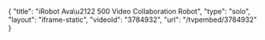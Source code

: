 {
    "title": "iRobot Ava\u2122 500 Video Collaboration Robot",
    "type": "solo",
    "layout": "iframe-static",
    "videoId": "3784932",
    "url": "\/tvpembed\/3784932"
}